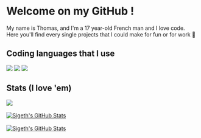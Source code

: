 # Welcome on my GitHub !

My name is Thomas, and I'm a 17 year-old French man and I love code. Here you'll find every single projects that I could make for fun or for work 👀

## Coding languages that I use
![](https://img.shields.io/badge/Code-Python-informational?style=flat&logo=python&logoColor=white&color=642eda)
![](https://img.shields.io/badge/Code-Java-informational?style=flat&logo=javat&logoColor=white&color=642eda)
![](https://img.shields.io/badge/Code-JavaScript-informational?style=flat&logo=javascript&logoColor=white&color=642eda)

## Stats (I love 'em)
<a href="https://github.com/Sigeth">
  <img align="center" src="https://github-readme-stats.vercel.app/api/top-langs/?username=Sigeth&title_color=ffffff&text_color=c9cacc&icon_color=2bbc8a&bg_color=642eda" />
</a>
<br><br>
<a href="https://github.com/Sigeth">
  <img align="center" src="https://github-readme-stats.vercel.app/api?username=Sigeth&show_icons=true&line_height=27&count_private=true&title_color=ffffff&text_color=c9cacc&icon_color=2bbc8a&bg_color=642eda" alt="Sigeth's GitHub Stats" />
</a>
<br><br>
<a href="https://github.com/Sigeth">
  <img align="center" src="https://github-readme-stats.vercel.app/api/wakatime?username=Sigeth&range=last_30_days&title_color=ffffff&text_color=c9cacc&icon_color=2bbc8a&bg_color=642eda" alt="Sigeth's GitHub Stats" />
</a>


<!-- Resources -->
<!-- Icons: https://simpleicons.org/ -->
<!-- GitHub Stats: https://github.com/anuraghazra/github-readme-stats -->
<!-- Emojis: https://emojipedia.org/emoji/ -->
<!-- HTML Emojis: https://www.fileformat.info/index.htm -->
<!-- Shields: https://shields.io/ -->
<!-- Awesome GitHub Profile README: https://github.com/abhisheknaiidu/awesome-github-profile-readme -->
